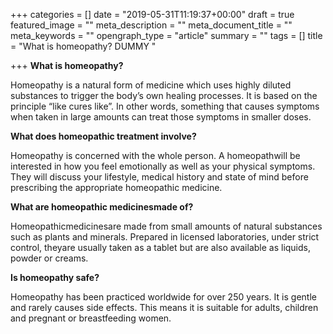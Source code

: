 +++
categories = []
date = "2019-05-31T11:19:37+00:00"
draft = true
featured_image = ""
meta_description = ""
meta_document_title = ""
meta_keywords = ""
opengraph_type = "article"
summary = ""
tags = []
title = "What is homeopathy? DUMMY "

+++
**What is homeopathy?**

Homeopathy is a natural form of medicine which uses highly diluted substances to trigger the body’s own healing processes. It is based on the principle “like cures like”. In other words, something that causes symptoms when taken in large amounts can treat those symptoms in smaller doses.

  
**What does homeopathic treatment involve?**

Homeopathy is concerned with the whole person. A homeopathwill be interested in how you feel emotionally as well as your physical symptoms. They will discuss your lifestyle, medical history and state of mind before prescribing the appropriate homeopathic medicine.

**What are homeopathic medicinesmade of?**

Homeopathicmedicinesare made from small amounts of natural substances such as plants and minerals. Prepared in licensed laboratories, under strict control, theyare usually taken as a tablet but are also available as liquids, powder or creams.

**Is homeopathy safe?**  
  
Homeopathy has been practiced worldwide for over 250 years. It is gentle and rarely causes side effects. This means it is suitable for adults, children and pregnant or breastfeeding women.